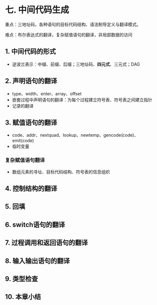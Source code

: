 # 七. 中间代码生成
重点：三地址码，各种语句的目标代码结构、语法制导定义与翻译模式。 

难点：布尔表达式的翻译，复杂赋值语句的翻译，非局部数据的访问

## 1. 中间代码的形式
- 逆波兰表示：中缀、前缀、后缀；三地址码、**四元式**、三元式；DAG

## 2. 声明语句的翻译
- type、width、enter、array、offset
- 嵌套过程中声明语句的翻译：为每个过程建立符号表、符号表之间建立指针
- 记录的翻译

## 3. 赋值语句的翻译
- code、addr、nextquad、lookup、newtemp、gencode(code)、emit(code)
- 临时变量
### **复杂赋值语句翻译**
- 数组元素的寻址、目标代码结构、符号表的信息组织

## 4. 控制结构的翻译

## 5. 回填

## 6. switch语句的翻译

## 7. 过程调用和返回语句的翻译

## 8. 输入输出语句的翻译

## 9. 类型检查

## 10. 本章小结